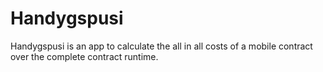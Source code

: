 # Handygspusi
Handygspusi is an app to calculate the all in all costs of a mobile contract over the complete contract runtime.
